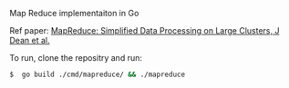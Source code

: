 Map Reduce implementaiton in Go

Ref paper: [MapReduce: Simplified Data Processing on Large Clusters, J Dean et al.](https://static.googleusercontent.com/media/research.google.com/en//archive/mapreduce-osdi04.pdf)

To run, clone the repositry and run:
```bash
$  go build ./cmd/mapreduce/ && ./mapreduce
```
